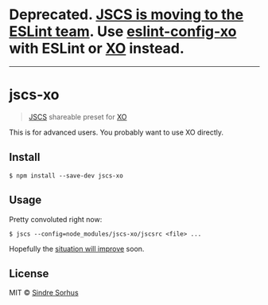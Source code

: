 # Deprecated. [JSCS is moving to the ESLint team](http://eslint.org/blog/2016/04/welcoming-jscs-to-eslint). Use [eslint-config-xo](https://github.com/sindresorhus/eslint-config-xo) with ESLint or [XO](https://github.com/sindresorhus/xo) instead.

---

# jscs-xo

> [JSCS](http://jscs.info) shareable preset for [XO](https://github.com/sindresorhus/xo)

This is for advanced users. You probably want to use XO directly.


## Install

```
$ npm install --save-dev jscs-xo
```


## Usage

Pretty convoluted right now:

```
$ jscs --config=node_modules/jscs-xo/jscsrc <file> ...
```

Hopefully the [situation will improve](https://github.com/jscs-dev/node-jscs/issues/1106#issuecomment-132088813) soon.


## License

MIT © [Sindre Sorhus](http://sindresorhus.com)
